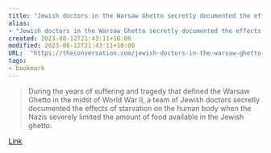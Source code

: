 ```yaml
---
title: "Jewish doctors in the Warsaw Ghetto secretly documented the effects of Nazi-imposed starvation, and the knowledge is helping researchers today – Podcast"
alias:
- "Jewish doctors in the Warsaw Ghetto secretly documented the effects of Nazi-imposed starvation, and the knowledge is helping researchers today – Podcast"
created: 2023-08-12T21:43:11+10:00
modified: 2023-08-12T21:43:11+10:00
URL:  "https://theconversation.com/jewish-doctors-in-the-warsaw-ghetto-secretly-documented-the-effects-of-nazi-imposed-starvation-and-the-knowledge-is-helping-researchers-today-podcast-198283"
tags:
- bookmark
---
```


> During the years of suffering and tragedy that defined the Warsaw Ghetto in the midst of World War II, a team of Jewish doctors secretly documented the effects of starvation on the human body when the Nazis severely limited the amount of food available in the Jewish ghetto.

[Link](https://theconversation.com/jewish-doctors-in-the-warsaw-ghetto-secretly-documented-the-effects-of-nazi-imposed-starvation-and-the-knowledge-is-helping-researchers-today-podcast-198283)